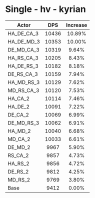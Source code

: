 # Single - hv - kyrian
| Actor | DPS | Increase |
|---|:---:|:---:|
|HA_DE_CA_3|10436|10.89%|
|HA_DE_MD_3|10353|10.00%|
|DE_MD_CA_3|10319|9.64%|
|HA_RS_CA_3|10205|8.43%|
|HA_DE_RS_3|10182|8.18%|
|DE_RS_CA_3|10159|7.94%|
|HA_MD_RS_3|10129|7.62%|
|MD_RS_CA_3|10120|7.53%|
|HA_CA_2|10114|7.46%|
|HA_DE_2|10091|7.22%|
|DE_CA_2|10069|6.99%|
|DE_MD_RS_3|10062|6.91%|
|HA_MD_2|10040|6.68%|
|MD_CA_2|10033|6.61%|
|DE_MD_2|9967|5.90%|
|RS_CA_2|9857|4.73%|
|HA_RS_2|9856|4.72%|
|DE_RS_2|9812|4.25%|
|MD_RS_2|9769|3.80%|
|Base|9412|0.00%|
